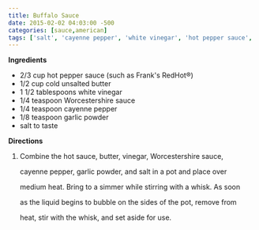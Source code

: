 ```yaml
---
title: Buffalo Sauce
date: 2015-02-02 04:03:00 -500
categories: [sauce,american]
tags: ['salt', 'cayenne pepper', 'white vinegar', 'hot pepper sauce', 'unsalted butter', 'garlic powder', 'worcestershire sauce']
---
```


**Ingredients**

-   2/3 cup hot pepper sauce (such as Frank\'s RedHot®)
-   1/2 cup cold unsalted butter
-   1 1/2 tablespoons white vinegar
-   1/4 teaspoon Worcestershire sauce
-   1/4 teaspoon cayenne pepper
-   1/8 teaspoon garlic powder
-   salt to taste



**Directions**

1.  Combine the hot sauce, butter, vinegar, Worcestershire sauce,

    cayenne pepper, garlic powder, and salt in a pot and place over

    medium heat. Bring to a simmer while stirring with a whisk. As soon

    as the liquid begins to bubble on the sides of the pot, remove from

    heat, stir with the whisk, and set aside for use.

